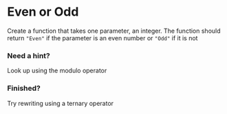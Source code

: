 # Even or Odd
Create a function that takes one parameter, an integer. The function should return `"Even"` if the parameter is an even number or `"Odd"` if it is not

### Need a hint?
Look up using the modulo operator
### Finished?
Try rewriting using a ternary operator
